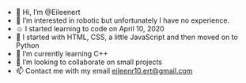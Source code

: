 - 👋 Hi, I’m @Eileenert
- 👀 I’m interested in robotic but unfortunately I have no experience.
- ☺   I started learning to code on April 10, 2020
- 🎇 I started with HTML, CSS, a little JavaScript and then moved on to Python
- 🌱 I’m currently learning C++
- 💞️ I’m looking to collaborate on small projects
- 📫 Contact me with my email eileenr10.ert@gmail.com
